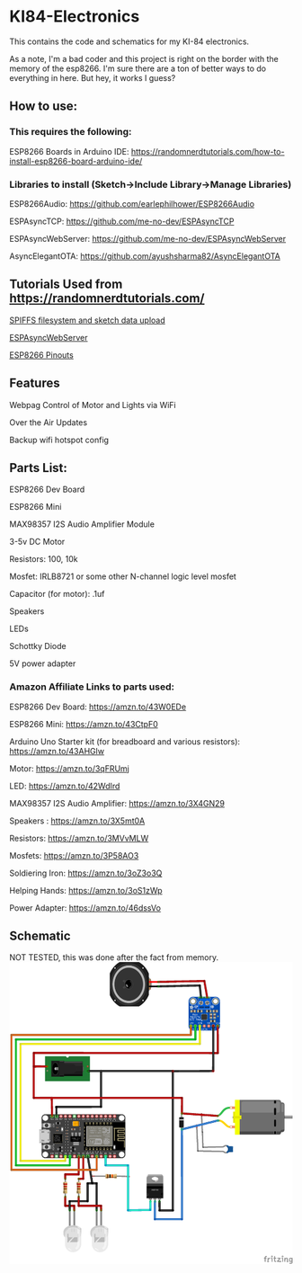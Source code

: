 # KI84-Electronics
This contains the code and schematics for my KI-84 electronics.

As a note, I'm a bad coder and this project is right on the border with the memory of the esp8266.  I'm sure there are a ton of better ways to do everything in here.  But hey, it works I guess?

## How to use:

### This requires the following:

ESP8266 Boards in Arduino IDE: https://randomnerdtutorials.com/how-to-install-esp8266-board-arduino-ide/


### Libraries to install (Sketch->Include Library->Manage Libraries)

ESP8266Audio: https://github.com/earlephilhower/ESP8266Audio

ESPAsyncTCP: https://github.com/me-no-dev/ESPAsyncTCP

ESPAsyncWebServer: https://github.com/me-no-dev/ESPAsyncWebServer

AsyncElegantOTA: https://github.com/ayushsharma82/AsyncElegantOTA


## Tutorials Used from https://randomnerdtutorials.com/

[SPIFFS filesystem and sketch data upload](https://randomnerdtutorials.com/install-esp8266-filesystem-uploader-arduino-ide/)

[ESPAsyncWebServer](https://randomnerdtutorials.com/esp8266-nodemcu-wi-fi-manager-asyncwebserver/)

[ESP8266 Pinouts](https://randomnerdtutorials.com/esp8266-pinout-reference-gpios/)

## Features

Webpag Control of Motor and Lights via WiFi

Over the Air Updates

Backup wifi hotspot config

## Parts List:
ESP8266 Dev Board

ESP8266 Mini

MAX98357 I2S Audio Amplifier Module

3-5v DC Motor

Resistors: 100, 10k

Mosfet: IRLB8721 or some other N-channel logic level mosfet

Capacitor (for motor): .1uf

Speakers

LEDs

Schottky Diode

5V power adapter

### Amazon Affiliate Links to parts used:

ESP8266 Dev Board: https://amzn.to/43W0EDe

ESP8266 Mini: https://amzn.to/43CtpF0

Arduino Uno Starter kit (for breadboard and various resistors): https://amzn.to/43AHGlw

Motor: https://amzn.to/3qFRUmj

LED: https://amzn.to/42WdIrd

MAX98357 I2S Audio Amplifier: https://amzn.to/3X4GN29

Speakers : https://amzn.to/3X5mt0A

Resistors: https://amzn.to/3MVvMLW

Mosfets:  https://amzn.to/3P58AO3

Soldiering Iron: https://amzn.to/3oZ3o3Q

Helping Hands: https://amzn.to/3oS1zWp

Power Adapter: https://amzn.to/46dssVo



## Schematic
NOT TESTED, this was done after the fact from memory.
![Schematic](https://github.com/martinmakesit/KI84-Electronics/blob/main/ki84_bb.png "Schematic")
